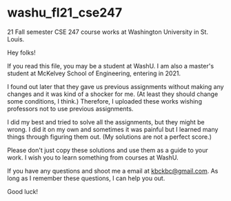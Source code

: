 # washu_fl21_cse247
21 Fall semester CSE 247 course works at Washington University in St. Louis.

Hey folks!

If you read this file, you may be a student at WashU. I am also a master's student at McKelvey School of Engineering, entering in 2021.

I found out later that they gave us previous assignments without making any changes and it was kind of a shocker for me. (At least they should change some conditions, I think.) Therefore, I uploaded these works wishing professors not to use previous assignments.

I did my best and tried to solve all the assignments, but they might be wrong. I did it on my own and sometimes it was painful but I learned many things through figuring them out. (My solutions are not a perfect score.)

Please don't just copy these solutions and use them as a guide to your work. I wish you to learn something from courses at WashU.

If you have any questions and shoot me a email at kbckbc@gmail.com. As long as I remember these questions, I can help you out.

Good luck!
